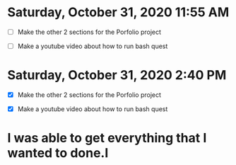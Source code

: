 # Saturday, October 31, 2020 11:55 AM

- [ ] Make the other 2 sections for the Porfolio project

- [ ] Make a youtube video about how to run bash quest

# Saturday, October 31, 2020 2:40 PM

- [X] Make the other 2 sections for the Porfolio project

- [X] Make a youtube video about how to run bash quest
 
 # I was able to get everything that I wanted to done.I
